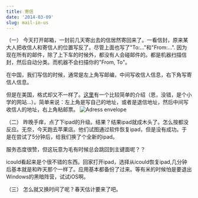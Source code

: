 ```yaml
---
title: 寄信
date: '2014-03-09'
slug: mail-in-us
---
```

（一）
今天打开邮箱，一封前几天寄出去的信居然寄回来了。一看信封，原来某大人把收信人和寄信人的位置写反了。尽管上面也写了"To:..."和"From:...". 因为现在所有的邮件，除了上下车的时候外，都没有人会碰邮件的。都是机器扫描信封，然后自动分类。而机器不会扫描你的"From, To"。

在中国，我们写信的时候，通常是左上角写邮编，中间写收信人信息，右下角写寄信人信息。

但是在美国，格式却又不一样了。[这里](http://www.nhcs.net/parsley/curriculum/postal/envelope.html)有一个比较简单的介绍（恩，没错，是个小学的网站...）。简单来说：左上角是写自己的地址，或者是退信地址，然后中间写收信人的地址，右上角粘邮票。
![Adress envelope](https://i.imgur.com/wefLWam.jpg)

（二）
昨晚手痒，点了下ipad的升级。结果？结果ipad就成木头了。怎么按都没反应。无奈，今天跑去苹果店。他们试图通过软件恢复ipad，但是没有成功。于是在尝试了5分钟后，给我们换了个全新的ipad。

服务态度很赞，但这玩意为毛有时候总会跳回到主键面呢？？

icould看起来是个很不错的东西。回家打开ipad，选择从icould恢复ipad,几分钟后基本就是和昨天那个一样了。应用基本都备份了过来。等有米的时候怕是要退出Windows的黑暗阵营，试试iOS啊。

（三）
怎么就又换时间了呢？春天估计要来了吧。
